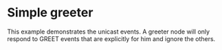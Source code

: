 # Simple greeter

This example demonstrates the unicast events. 
A greeter node will only respond to GREET events that are explicitly for him
and ignore the others.